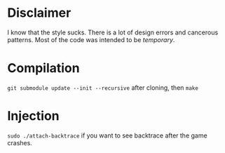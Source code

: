 # Disclaimer
I know that the style sucks. There is a lot of design errors and cancerous patterns. Most of the code was intended to be *temporary*.

# Compilation
`git submodule update --init --recursive` after cloning, then
`make`

# Injection
`sudo ./attach-backtrace` if you want to see backtrace after the game crashes.